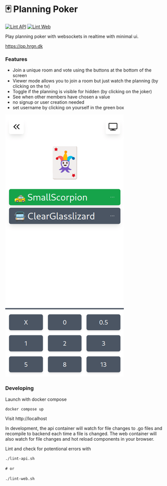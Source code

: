 # 🃏 Planning Poker

[![Lint API](https://github.com/frederikhs/planning-poker/actions/workflows/lint-api.yml/badge.svg?branch=main)](https://github.com/frederikhs/planning-poker/actions/workflows/lint-api.yml)
[![Lint Web](https://github.com/frederikhs/planning-poker/actions/workflows/lint-web.yml/badge.svg?branch=main)](https://github.com/frederikhs/planning-poker/actions/workflows/lint-web.yml)

Play planning poker with websockets in realtime with minimal ui.

https://pp.hrgn.dk

### Features

- Join a unique room and vote using the buttons at the bottom of the screen
- Viewer mode allows you to join a room but just watch the planning (by clicking on the tv)
- Toggle if the planning is visible for hidden (by clicking on the joker)
- See when other members have chosen a value
- no signup or user creation needed
- set username by clicking on yourself in the green box

![showcase](img/showcase.gif)

### Developing

Launch with docker compose

```shell
docker compose up
```

Visit http://localhost

In development, the api container will watch for file changes to .go files and recompile to backend each time a file is changed.
The web container will also watch for file changes and hot reload components in your browser.

Lint and check for potentional errors with

```shell
./lint-api.sh

# or

./lint-web.sh
```
